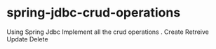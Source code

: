 # spring-jdbc-crud-operations
Using Spring Jdbc Implement all the crud operations .
Create Retreive Update Delete
